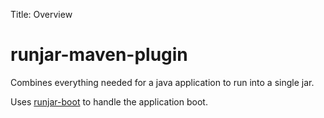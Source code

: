 Title: Overview


# runjar-maven-plugin

Combines everything needed for a java application to run into a single jar.

Uses [runjar-boot](../runjar-boot/index.html) to handle the application boot.
